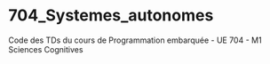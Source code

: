 # 704_Systemes_autonomes
Code des TDs du cours de Programmation embarquée - UE 704 - M1 Sciences Cognitives
